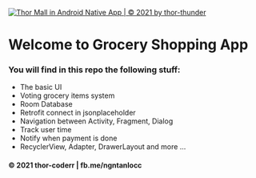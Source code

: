 [![Thor Mall in Android Native App | © 2021 by thor-thunder](https://github.com/thor-coderr/thor-mall/actions/workflows/ThorMall.yml/badge.svg)](https://github.com/thor-coderr/thor-mall/actions/workflows/ThorMall.yml)
# Welcome to Grocery Shopping App

### You will find in this repo the following stuff:
* The basic UI
* Voting grocery items system
* Room Database
* Retrofit connect in jsonplaceholder
* Navigation between Activity, Fragment, Dialog
* Track user time
* Notify when payment is done
* RecyclerView, Adapter, DrawerLayout and more ...

#### © 2021 thor-coderr | fb.me/ngntanlocc
